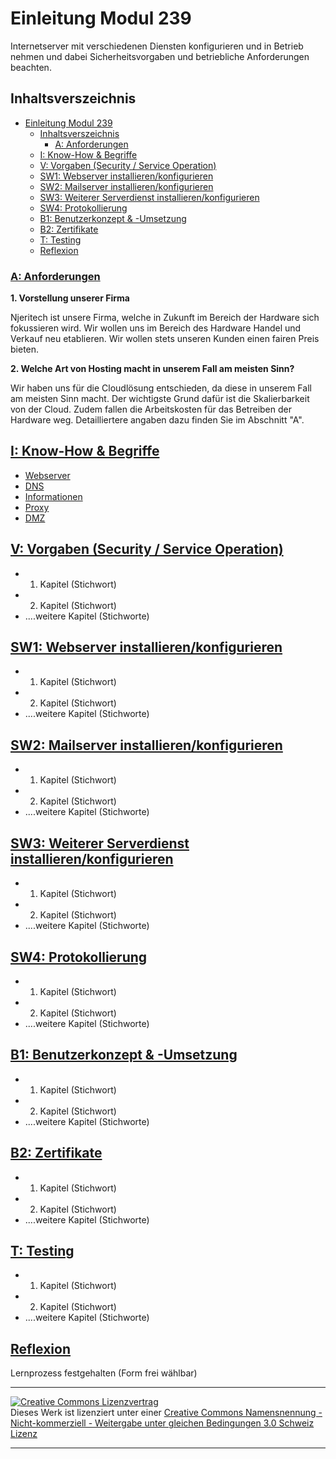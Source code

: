 # Einleitung Modul 239
Internetserver mit verschiedenen Diensten konfigurieren und in Betrieb nehmen und dabei Sicherheitsvorgaben und betriebliche Anforderungen beachten.

## Inhaltsverszeichnis

- [Einleitung Modul 239](#einleitung-modul-239)
  - [Inhaltsverszeichnis](#inhaltsverszeichnis)
    - [A: Anforderungen](#a-anforderungen)
  - [I: Know-How & Begriffe](#i-know-how--begriffe)
  - [V: Vorgaben (Security / Service Operation)](#v-vorgaben-security--service-operation)
  - [SW1: Webserver installieren/konfigurieren](#sw1-webserver-installierenkonfigurieren)
  - [SW2: Mailserver installieren/konfigurieren](#sw2-mailserver-installierenkonfigurieren)
  - [SW3: Weiterer Serverdienst installieren/konfigurieren](#sw3-weiterer-serverdienst-installierenkonfigurieren)
  - [SW4: Protokollierung](#sw4-protokollierung)
  - [B1: Benutzerkonzept & -Umsetzung](#b1-benutzerkonzept---umsetzung)
  - [B2: Zertifikate](#b2-zertifikate)
  - [T: Testing](#t-testing)
  - [Reflexion](#reflexion)


### [A: Anforderungen](A/README.md)
 **1. Vorstellung unserer Firma**
 
 Njeritech ist unsere Firma, welche in Zukunft im Bereich der Hardware sich fokussieren wird. Wir wollen uns im Bereich des Hardware Handel und Verkauf neu etablieren. Wir wollen stets unseren Kunden einen fairen Preis bieten.

**2. Welche Art von Hosting macht in unserem Fall am meisten Sinn?**

Wir haben uns für die Cloudlösung entschieden, da diese in unserem Fall am meisten Sinn macht. Der wichtigste Grund dafür ist die Skalierbarkeit von der Cloud. Zudem fallen die Arbeitskosten für das Betreiben der Hardware weg. Detailliertere angaben dazu finden Sie im Abschnitt "A".



## [I: Know-How & Begriffe](I/README.md)

- [Webserver](I/README.md/#Webserver)
- [DNS](I/README.md/#Domain_Name_System)
- [Informationen](I/README.md/#Informationen_fremder_Server)
- [Proxy](I/README.md/#Proxy)
- [DMZ](I/README.md/#DMZ)

## [V: Vorgaben (Security / Service Operation)](V/README.md)
- 1. Kapitel (Stichwort)
- 2. Kapitel (Stichwort)
- ....weitere Kapitel (Stichworte)

## [SW1: Webserver installieren/konfigurieren](SW1/README.md)
- 1. Kapitel (Stichwort)
- 2. Kapitel (Stichwort)
- ....weitere Kapitel (Stichworte)

## [SW2: Mailserver installieren/konfigurieren](SW2/README.md)
- 1. Kapitel (Stichwort)
- 2. Kapitel (Stichwort)
- ....weitere Kapitel (Stichworte)

## [SW3: Weiterer Serverdienst installieren/konfigurieren](SW3/README.md)
- 1. Kapitel (Stichwort)
- 2. Kapitel (Stichwort)
- ....weitere Kapitel (Stichworte)

## [SW4: Protokollierung](SW4/README.md)
- 1. Kapitel (Stichwort)
- 2. Kapitel (Stichwort)
- ....weitere Kapitel (Stichworte)

## [B1: Benutzerkonzept & -Umsetzung](B1/README.md)
- 1. Kapitel (Stichwort)
- 2. Kapitel (Stichwort)
- ....weitere Kapitel (Stichworte)
 
## [B2: Zertifikate](B2/README.md)
- 1. Kapitel (Stichwort)
- 2. Kapitel (Stichwort)
- ....weitere Kapitel (Stichworte)

## [T: Testing](T/README.md)
- 1. Kapitel (Stichwort)
- 2. Kapitel (Stichwort)
- ....weitere Kapitel (Stichworte)


## [Reflexion](R/README.md)
Lernprozess festgehalten (Form frei wählbar)


- - -
<a rel="license" href="http://creativecommons.org/licenses/by-nc-sa/3.0/ch/"><img alt="Creative Commons Lizenzvertrag" style="border-width:0" src="https://i.creativecommons.org/l/by-nc-sa/3.0/ch/88x31.png" /></a><br />Dieses Werk ist lizenziert unter einer <a rel="license" href="http://creativecommons.org/licenses/by-nc-sa/3.0/ch/">Creative Commons Namensnennung - Nicht-kommerziell - Weitergabe unter gleichen Bedingungen 3.0 Schweiz Lizenz</a>

- - -
